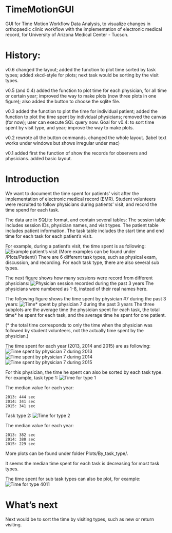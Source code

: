 # TimeMotionGUI

GUI for Time Motion Workflow Data Analysis, to visualize changes in orthopaedic clinic workflow with the implementation of electronic medical record, for University of Arizona Medical Center - Tucson.

# History:
v0.6 changed the layout; added the function to plot time sorted by task types; added xkcd-style for plots; next task would be sorting by the visit types.

v0.5 (and 0.4) added the function to plot time for each physician, for all time or certain year; improved the way to make plots (now three plots in one figure); also added the button to choose the sqlite file.

v0.3 added the function to plot the time for individual patient; added the function to plot the time spent by individual physicians; removed the canvas (for now); user can execute SQL query now. Goal for v0.4: to sort time spent by visit type, and year; improve the way to make plots.

v0.2 rewrote all the button commands. changed the whole layout. (label text works under windows but shows irregular under mac)

v0.1 added first the function of show the records for observers and physicians. added basic layout.

# Introduction

We want to document the time spent for patients' visit after the implementation of electronic medical record (EMR). Student volunteers were recruited to follow physicians during patients’ visit, and record the time spend for each task.

The data are in SQLite format, and contain several tables: The session table includes session IDs, physician names, and visit types. The patient table includes patient information. The task table includes the start time and end time for each task for each patient’s visit.

For example, during a patient’s visit, the time spent is as following:
![Example patient’s visit](Plots/Patient/Patient_1504.png)
(More examples can be found under /Plots/Patient/)
There are 6 different task types, such as physical exam, discussion, and recording. For each task type, there are also several sub types.

The next figure shows how many sessions were record from different physicians:
![Physician session recorded during the past 3 years](Plots/Physician/Physician_appearances.png)
The physicians were numbered as 1-8, instead of their real names here.

The following figure shows the time spent by physician #7 during the past 3 years:
![Time* spent by physician 7 during the past 3 years](Plots/Physician/Physician_8_Year_All_3figs.png)
The three subplots are the average time the physician spent for each task, the total time* he spent for each task, and the average time he spent for one patient.

(* the total time corresponds to only the time when the physician was followed by student volunteers, not the actually time spent by the physician.)

The time spent for each year (2013, 2014 and 2015) are as following:
![Time spent by physician 7 during 2013](Plots/Physician/Physician_7_Year_2013_3figs.png)
![Time spent by physician 7 during 2014](Plots/Physician/Physician_7_Year_2014_3figs.png)
![Time spent by physician 7 during 2015](Plots/Physician/Physician_7_Year_2015_3figs.png)

For this physician, the time he spent can also be sorted by each task type. For example, task type 1:
![Time for type 1](Plots/By_task_type/Physician_7_TaskType_1000_figs.png)

The median value for each year:
```
2013: 444 sec
2014: 341 sec
2015: 341 sec
```

Task type 2:
![Time for type 2](Plots/By_task_type/Physician_7_TaskType_2000_figs.png)

The median value for each year:
```
2013: 382 sec
2014: 380 sec
2015: 229 sec
```
More plots can be found under folder Plots/By_task_type/.

It seems the median time spent for each task is decreasing for most task types.

The time spent for sub task types can also be plot, for example:
![Time for type 4011](Plots/By_task_type/Physician_7_TaskType_4011_figs.png)




# What’s next

Next would be to sort the time by visiting types, such as new or return visiting.
